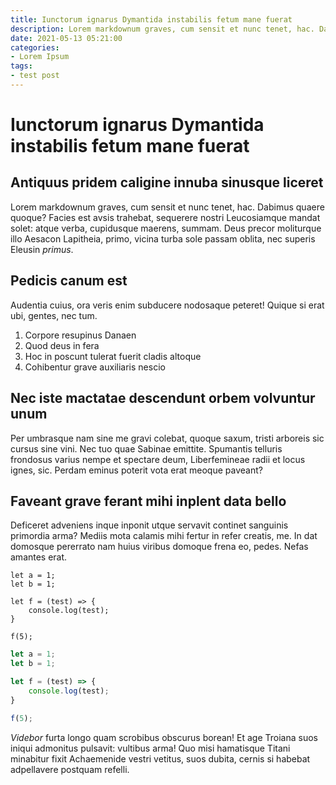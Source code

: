 ```yaml
---
title: Iunctorum ignarus Dymantida instabilis fetum mane fuerat
description: Lorem markdownum graves, cum sensit et nunc tenet, hac. Dabimus quaere quoque?
date: 2021-05-13 05:21:00
categories:
- Lorem Ipsum
tags:
- test post
---
```


# Iunctorum ignarus Dymantida instabilis fetum mane fuerat

## Antiquus pridem caligine innuba sinusque liceret

Lorem markdownum graves, cum sensit et nunc tenet, hac. Dabimus quaere quoque?
Facies est avsis trahebat, sequerere nostri Leucosiamque mandat solet: atque
verba, cupidusque maerens, summam. Deus precor moliturque illo Aesacon
Lapitheia, primo, vicina turba sole passam oblita, nec superis Eleusin *primus*.

## Pedicis canum est

Audentia cuius, ora veris enim subducere nodosaque peteret! Quique si erat ubi,
gentes, nec tum.

1. Corpore resupinus Danaen
2. Quod deus in fera
3. Hoc in poscunt tulerat fuerit cladis altoque
4. Cohibentur grave auxiliaris nescio

## Nec iste mactatae descendunt orbem volvuntur unum

Per umbrasque nam sine me gravi colebat, quoque saxum, tristi arboreis sic
cursus sine vini. Nec tuo quae Sabinae emittite. Spumantis telluris frondosus
varius nempe et spectare deum, Liberfemineae radii et locus ignes, sic. Perdam
eminus poterit vota erat meoque paveant?

## Faveant grave ferant mihi inplent data bello

Deficeret adveniens inque inponit utque servavit continet sanguinis primordia
arma? Mediis mota calamis mihi fertur in refer creatis, me. In dat domosque
pererrato nam huius viribus domoque frena eo, pedes. Nefas amantes erat.

```eval-js
let a = 1;
let b = 1;

let f = (test) => {
	console.log(test);  
}

f(5);
```

```js
let a = 1;
let b = 1;

let f = (test) => {
	console.log(test);  
}

f(5);
```

*Videbor* furta longo quam scrobibus obscurus borean! Et age Troiana suos iniqui
admonitus pulsavit: vultibus arma! Quo misi hamatisque Titani minabitur fixit
Achaemenide vestri vetitus, suos dubita, cernis si habebat adpellavere postquam
refelli.

<script>
    import imageURL from './image.png';
</script>